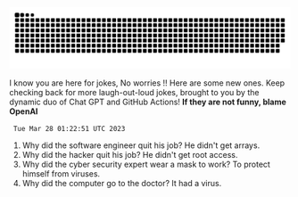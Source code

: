 <picture>
  <source media="(prefers-color-scheme: dark)" srcset="https://raw.githubusercontent.com/platane/platane/output/github-contribution-grid-snake-dark.svg">
  <source media="(prefers-color-scheme: light)" srcset="https://raw.githubusercontent.com/platane/platane/output/github-contribution-grid-snake.svg">
  <img alt="github contribution grid snake animation" src="https://raw.githubusercontent.com/platane/platane/output/github-contribution-grid-snake.svg">
</picture>


I know you are here for jokes, No worries !!
Here are some new ones. Keep checking back for more laugh-out-loud jokes, brought to you by the dynamic duo of Chat GPT and GitHub Actions! __If they are not funny, blame OpenAI__

     Tue Mar 28 01:22:51 UTC 2023
1. Why did the software engineer quit his job? He didn't get arrays.
2. Why did the hacker quit his job? He didn't get root access.
3. Why did the cyber security expert wear a mask to work? To protect himself from viruses.
4. Why did the computer go to the doctor? It had a virus.
